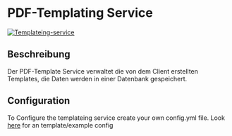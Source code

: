 # PDF-Templating Service

[![Templateing-service](https://github.com/hingew/hsfl-master-ai-cloud-engineering/actions/workflows/templating-service.yml/badge.svg?branch=develop)](https://github.com/hingew/hsfl-master-ai-cloud-engineering/actions/workflows/templating-service.yml)

## Beschreibung

Der PDF-Template Service verwaltet die von dem Client erstellten Templates, die Daten werden
in einer Datenbank gespeichert.

## Configuration

To Configure the templateing service create your own config.yml file. Look [here](config.example.yml) for an template/example config
